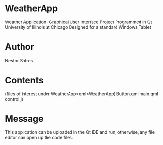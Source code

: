 WeatherApp
==========

Weather Application- Graphical User Interface Project Programmed in Qt
University of Illinois at Chicago
Designed for a standard Windows Tablet

Author
======

Nestor Sotres

Contents
========

(files of interest under WeatherApp>qml>WeatherApp)
Button.qml
main.qml
control.js

Message
=======

This application can be uploaded in the Qt IDE and run, otherwise, any file editor can open up the code files.
